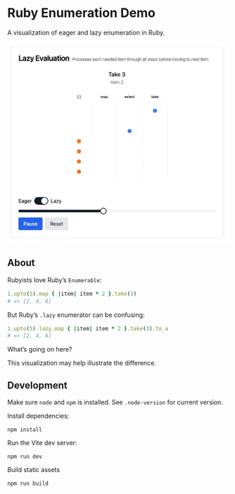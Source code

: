 # Ruby Enumeration Demo

A visualization of eager and lazy enumeration in Ruby.

![Screenshot of demo](./docs/screenshot.jpg 'A screenshot of the demo')

## About

Rubyists love Ruby’s `Enumerable`:

```ruby
1.upto(5).map { |item| item * 2 }.take(3)
# => [2, 4, 6]
```

But Ruby’s `.lazy` enumerator can be confusing:

```ruby
1.upto(5).lazy.map { |item| item * 2 }.take(3).to_a
# => [2, 4, 6]
```

What’s going on here?

This visualization may help illustrate the difference.

## Development

Make sure `node` and `npm` is installed. See `.node-version` for current version.

Install dependencies:

```
npm install
```

Run the Vite dev server:

```
npm run dev
```

Build static assets

```
npm run build
```
